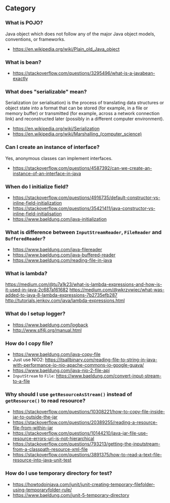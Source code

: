 ## Category

### What is POJO?
Java object which does not follow any of the major Java object models, conventions, or frameworks.
- https://en.wikipedia.org/wiki/Plain_old_Java_object

### What is bean?
- https://stackoverflow.com/questions/3295496/what-is-a-javabean-exactly

### What does "serializable" mean?
Serialization (or serialisation) is the process of translating data structures or object state into a format that can be stored (for example, in a file or memory buffer) or transmitted (for example, across a network connection link) and reconstructed later (possibly in a different computer environment).
- https://en.wikipedia.org/wiki/Serialization
- https://en.wikipedia.org/wiki/Marshalling_(computer_science)

### Can I create an instance of interface?
Yes, anonymous classes can implement interfaces.
- https://stackoverflow.com/questions/4587392/can-we-create-an-instance-of-an-interface-in-java

### When do I initialize field?
- https://stackoverflow.com/questions/4916735/default-constructor-vs-inline-field-initialization
- https://stackoverflow.com/questions/35421411/java-constructor-vs-inline-field-initialisation
- https://www.baeldung.com/java-initialization

### What is difference between `InputStreamReader`, `FileReader` and `BufferedReader`?
- https://www.baeldung.com/java-filereader
- https://www.baeldung.com/java-buffered-reader
- https://www.baeldung.com/reading-file-in-java

### What is lambda?
https://medium.com/@tu7a1k23/what-is-lambda-expressions-and-how-is-it-used-in-java-2c687a161682
https://medium.com/@wkrzywiec/what-was-added-to-java-8-lambda-expressions-7b2735efb287
http://tutorials.jenkov.com/java/lambda-expressions.html

### What do I setup logger?
- https://www.baeldung.com/logback
- http://www.slf4j.org/manual.html

### How do I copy file?
- https://www.baeldung.com/java-copy-file
- Just use NIO2: https://itsallbinary.com/reading-file-to-string-in-java-with-performance-io-nio-apache-commons-io-google-guava/
- https://www.baeldung.com/java-nio-2-file-api
- `InputStream` to `File`: https://www.baeldung.com/convert-input-stream-to-a-file

### Why should I use `getResourceAsStream()` instead of `getResource()` to read resource?
- https://stackoverflow.com/questions/10308221/how-to-copy-file-inside-jar-to-outside-the-jar
- https://stackoverflow.com/questions/20389255/reading-a-resource-file-from-within-jar
- https://stackoverflow.com/questions/10144210/java-jar-file-use-resource-errors-uri-is-not-hierarchical
- https://stackoverflow.com/questions/793213/getting-the-inputstream-from-a-classpath-resource-xml-file
- https://stackoverflow.com/questions/3891375/how-to-read-a-text-file-resource-into-java-unit-test

### How do I use temporary directory for test?
- https://howtodoinjava.com/junit/junit-creating-temporary-filefolder-using-temporaryfolder-rule/
- https://www.baeldung.com/junit-5-temporary-directory
